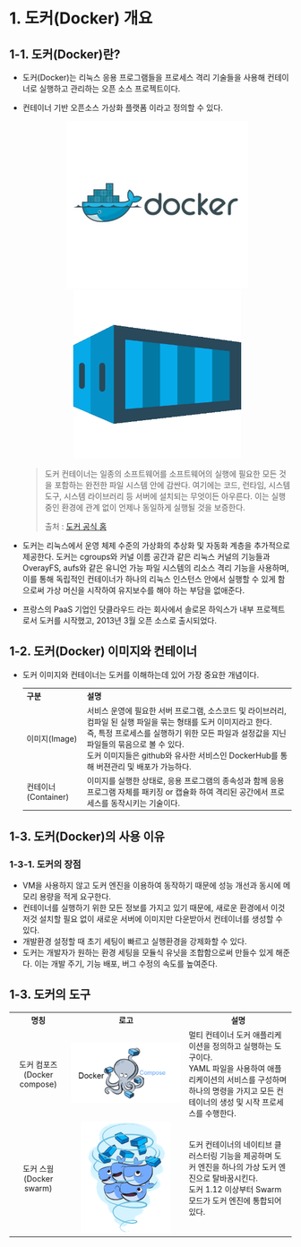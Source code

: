 # 1. 도커(Docker) 개요

## 1-1. 도커(Docker)란?

- 도커(Docker)는 리눅스 응용 프로그램들을 프로세스 격리 기술들을 사용해 컨테이너로 실행하고 관리하는 오픈 소스 프로젝트이다.

- 컨테이너 기반 오픈소스 가상화 플랫폼 이라고 정의할 수 있다.

  <p align="center">
      <img src="../images/1_intro/docker-logo.png" height="300px">
      <img src="../images/1_intro/container.png" height="300px">
  </p>

  > 도커 컨테이너는 일종의 소프트웨어를 소프트웨어의 실행에 필요한 모든 것을 포함하는 완전한 파일 시스템 안에 감싼다. 여기에는 코드, 런타임, 시스템도구, 시스템 라이브러리 등 서버에 설치되는 무엇이든 아우른다. 이는 실행 중인 환경에 관계 없이 언제나 동일하게 실행될 것을 보증한다.
  >
  > 출처 : [도커 공식 홈](https://www.docker.com/why-docker)

- 도커는 리눅스에서 운영 체제 수준의 가상화의 추상화 및 자동화 계층을 추가적으로 제공한다. 도커는 cgroups와 커널 이름 공간과 같은 리눅스 커널의 기능들과 OverayFS, aufs와 같은 유니언 가능 파일 시스템의 리소스 격리 기능을 사용하며, 이를 통해 독립적인 컨테이너가 하나의 리눅스 인스턴스 안에서 실행할 수 있게 함으로써 가상 머신을 시작하여 유지보수를 해야 하는 부담을 없애준다.

- 프랑스의 PaaS 기업인 닷클라우드 라는 회사에서 솔로몬 하익스가 내부 프로젝트로서 도커를 시작했고, 2013년 3월 오픈 소스로 출시되었다.



## 1-2. 도커(Docker) 이미지와 컨테이너

- 도커 이미지와 컨테이너는 도커를 이해하는데 있어 가장 중요한 개념이다.

  <table>
      <tr>
      	<th>구분</th>
          <th>설명</th>
      </tr>
      <tr>
      	<td>이미지(Image)</td>
          <td>
          	서비스 운영에 필요한 서버 프로그램, 소스코드 및 라이브러리, 컴파일 된 실행 파일을 묶는 형태를 도커 이미지라고 한다. <br>
              즉, 특정 프로세스를 실행하기 위한 모든 파일과 설정값을 지닌 파일들의 묶음으로 볼 수 있다.<br>
              도커 이미지들은 github와 유사한 서비스인 DockerHub를 통해 버젼관리 및 배포가 가능하다.
          </td>
      </tr>
      <tr>
          <td>컨테이너(Container)</td>
          <td>이미지를 실행한 상태로, 응용 프로그램의 종속성과 함께 응용프로그램 자체를 패키징 or 캡슐화 하여 격리된 공간에서 프로세스를 동작시키는 기술이다.<br>
          </td>
      </tr>
  </table>



## 1-3. 도커(Docker)의 사용 이유

### 1-3-1. 도커의 장점

- VM을 사용하지 않고 도커 엔진을 이용하여 동작하기 때문에 성능 개선과 동시에 메모리 용량을 적게 요구한다.
- 컨테이너를 실행하기 위한 모든 정보를 가지고 있기 때문에, 새로운 환경에서 이것 저것 설치할 필요 없이 새로운 서버에 이미지만 다운받아서 컨테이너를 생성할 수 있다.
- 개발환경 설정할 때 초기 세팅이 빠르고 실행환경을 강제화할 수 있다.
- 도커는 개발자가 원하는 환경 세팅을 모듈식 유닛을 조합함으로써 만들수 있게 해준다. 이는 개발 주기, 기능 배포, 버그 수정의 속도를 높여준다.

## 1-3. 도커의 도구

<table>
    <tr align="center">
    	<th>명칭</th>
        <th>로고</th>
        <th>설명</th>
    </tr>
    <tr>
        <td align="center">도커 컴포즈(Docker compose)</td>
    	<td align="center"><img src="../images/1_intro/docker-compose.png"></td>
        <td>멀티 컨테이너 도커 애플리케이션을 정의하고 실행하는 도구이다.<br>
            YAML 파일을 사용하여 애플리케이션의 서비스를 구성하며 하나의 명령을 가지고 모든 컨테이너의 생성 및 시작 프로세스를 수행한다.
        </td>
    </tr>
    <tr>
        <td align="center">도커 스웜(Docker swarm)</td>
        <td align="center"><img src="../images/1_intro/docker-swarm.gif" height="200px"></td>
        <td>도커 컨테이너의 네이티브 클러스터링 기능을 제공하며 도커 엔진을 하나의 가상 도커 엔진으로 탈바꿈시킨다.<br> 
            도커 1.12 이상부터 Swarm 모드가 도커 엔진에 통합되어 있다.
        </td>
    </tr>
</table>
